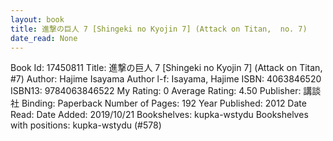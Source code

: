 ```yaml
---
layout: book
title: 進撃の巨人 7 [Shingeki no Kyojin 7] (Attack on Titan,  no. 7)
date_read: None
---
```


Book Id: 17450811
Title: 進撃の巨人 7 [Shingeki no Kyojin 7] (Attack on Titan, #7)
Author: Hajime Isayama
Author l-f: Isayama, Hajime
ISBN: 4063846520
ISBN13: 9784063846522
My Rating: 0
Average Rating: 4.50
Publisher: 講談社
Binding: Paperback
Number of Pages: 192
Year Published: 2012
Date Read: 
Date Added: 2019/10/21
Bookshelves: kupka-wstydu
Bookshelves with positions: kupka-wstydu (#578)

